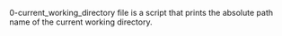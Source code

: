 0-current_working_directory file is a script that prints the absolute path name of the current working directory.


